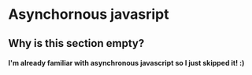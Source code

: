 # Asynchornous javasript

## Why is this section empty?

#### I'm already familiar with asynchronous javascript so I just skipped it! :)
